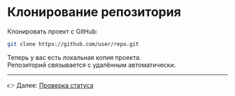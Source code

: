 # Клонирование репозитория

Клонировать проект с GitHub:
```bash
git clone https://github.com/user/repo.git
```

Теперь у вас есть локальная копия проекта.  
Репозиторий связывается с удалённым автоматически.

---

👉 Далее: [Проверка статуса](status.md)
